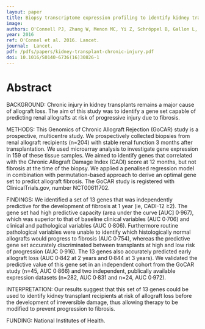 ```yaml
---
layout: paper
title: Biopsy transcriptome expression profiling to identify kidney transplants at risk of chronic injury:/ a multicentre, prospective study.
image: 
authors: O'Connell PJ, Zhang W, Menon MC, Yi Z, Schröppel B, Gallon L, Luan Y, Rosales IA, Ge Y, Losic B, Xi C, Woytovich C, Keung KL, Wei C, Greene I, Overbey J, Bagiella E, Najafian N, Samaniego M, Djamali A, Alexander SI, Nankivell BJ, Chapman JR, Smith RN, Colvin R, Murphy B.
year: 2016
ref: O'Connel et al. 2016. Lancet.
journal:  Lancet.
pdf: /pdfs/papers/kidney-transplant-chronic-injury.pdf
doi: 10.1016/S0140-6736(16)30826-1
---
```


# Abstract

BACKGROUND: Chronic injury in kidney transplants remains a major cause of allograft loss. The aim of this study was to identify a gene set capable of predicting renal allografts at risk of progressive injury due to fibrosis.

METHODS: This Genomics of Chronic Allograft Rejection (GoCAR) study is a prospective, multicentre study. We prospectively collected biopsies from renal allograft recipients (n=204) with stable renal function 3 months after transplantation. We used microarray analysis to investigate gene expression in 159 of these tissue samples. We aimed to identify genes that correlated with the Chronic Allograft Damage Index (CADI) score at 12 months, but not fibrosis at the time of the biopsy. We applied a penalised regression model in combination with permutation-based approach to derive an optimal gene set to predict allograft fibrosis. The GoCAR study is registered with ClinicalTrials.gov, number NCT00611702.

FINDINGS: We identified a set of 13 genes that was independently predictive for the development of fibrosis at 1 year (ie, CADI-12 ≥2). The gene set had high predictive capacity (area under the curve [AUC] 0·967), which was superior to that of baseline clinical variables (AUC 0·706) and clinical and pathological variables (AUC 0·806). Furthermore routine pathological variables were unable to identify which histologically normal allografts would progress to fibrosis (AUC 0·754), whereas the predictive gene set accurately discriminated between transplants at high and low risk of progression (AUC 0·916). The 13 genes also accurately predicted early allograft loss (AUC 0·842 at 2 years and 0·844 at 3 years). We validated the predictive value of this gene set in an independent cohort from the GoCAR study (n=45, AUC 0·866) and two independent, publically available expression datasets (n=282, AUC 0·831 and n=24, AUC 0·972).

INTERPRETATION: Our results suggest that this set of 13 genes could be used to identify kidney transplant recipients at risk of allograft loss before the development of irreversible damage, thus allowing therapy to be modified to prevent progression to fibrosis.

FUNDING: National Institutes of Health.